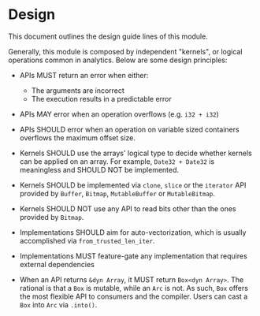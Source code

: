# Design

This document outlines the design guide lines of this module.

Generally, this module is composed by independent "kernels", or logical operations common
in analytics. Below are some design principles:

* APIs MUST return an error when either:
    * The arguments are incorrect
    * The execution results in a predictable error

* APIs MAY error when an operation overflows (e.g. `i32 + i32`)

* APIs SHOULD error when an operation on variable sized containers overflows the maximum offset size.

* Kernels SHOULD use the arrays' logical type to decide whether kernels
can be applied on an array. For example, `Date32 + Date32` is meaningless and SHOULD NOT be implemented.

* Kernels SHOULD be implemented via `clone`, `slice` or the `iterator` API provided by `Buffer`, `Bitmap`, `MutableBuffer` or `MutableBitmap`.

* Kernels SHOULD NOT use any API to read bits other than the ones provided by `Bitmap`.

* Implementations SHOULD aim for auto-vectorization, which is usually accomplished via `from_trusted_len_iter`.

* Implementations MUST feature-gate any implementation that requires external dependencies

* When an API returns `&dyn Array`, it MUST return `Box<dyn Array>`. The rational is that a `Box` is mutable, while an `Arc` is not. As such, `Box` offers the most flexible API to consumers and the compiler. Users can cast a `Box` into `Arc` via `.into()`.
